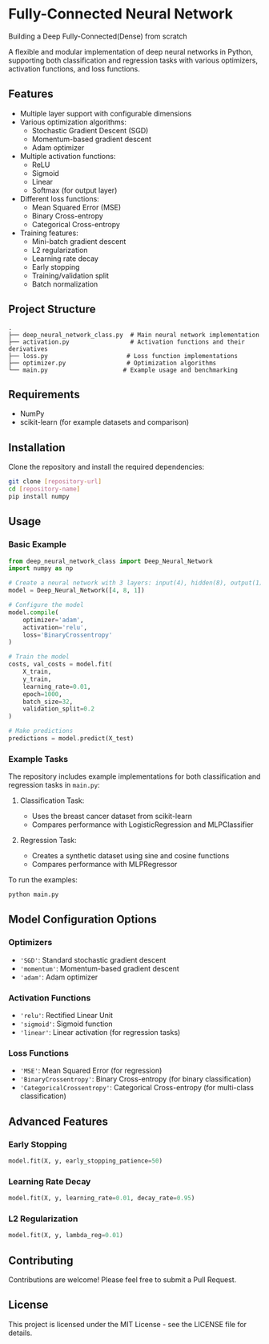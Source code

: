 # Fully-Connected Neural Network

Building a Deep Fully-Connected(Dense) from scratch

A flexible and modular implementation of deep neural networks in Python, supporting both classification and regression tasks with various optimizers, activation functions, and loss functions.

## Features

- Multiple layer support with configurable dimensions
- Various optimization algorithms:
  - Stochastic Gradient Descent (SGD)
  - Momentum-based gradient descent
  - Adam optimizer
- Multiple activation functions:
  - ReLU
  - Sigmoid
  - Linear
  - Softmax (for output layer)
- Different loss functions:
  - Mean Squared Error (MSE)
  - Binary Cross-entropy
  - Categorical Cross-entropy
- Training features:
  - Mini-batch gradient descent
  - L2 regularization
  - Learning rate decay
  - Early stopping
  - Training/validation split
  - Batch normalization

## Project Structure

```
.
├── deep_neural_network_class.py  # Main neural network implementation
├── activation.py                 # Activation functions and their derivatives
├── loss.py                      # Loss function implementations
├── optimizer.py                 # Optimization algorithms
└── main.py                     # Example usage and benchmarking
```

## Requirements

- NumPy
- scikit-learn (for example datasets and comparison)

## Installation

Clone the repository and install the required dependencies:

```bash
git clone [repository-url]
cd [repository-name]
pip install numpy
```

## Usage

### Basic Example

```python
from deep_neural_network_class import Deep_Neural_Network
import numpy as np

# Create a neural network with 3 layers: input(4), hidden(8), output(1)
model = Deep_Neural_Network([4, 8, 1])

# Configure the model
model.compile(
    optimizer='adam',
    activation='relu',
    loss='BinaryCrossentropy'
)

# Train the model
costs, val_costs = model.fit(
    X_train,
    y_train,
    learning_rate=0.01,
    epoch=1000,
    batch_size=32,
    validation_split=0.2
)

# Make predictions
predictions = model.predict(X_test)
```

### Example Tasks

The repository includes example implementations for both classification and regression tasks in `main.py`:

1. Classification Task:
   - Uses the breast cancer dataset from scikit-learn
   - Compares performance with LogisticRegression and MLPClassifier

2. Regression Task:
   - Creates a synthetic dataset using sine and cosine functions
   - Compares performance with MLPRegressor

To run the examples:

```bash
python main.py
```

## Model Configuration Options

### Optimizers
- `'SGD'`: Standard stochastic gradient descent
- `'momentum'`: Momentum-based gradient descent
- `'adam'`: Adam optimizer

### Activation Functions
- `'relu'`: Rectified Linear Unit
- `'sigmoid'`: Sigmoid function
- `'linear'`: Linear activation (for regression tasks)

### Loss Functions
- `'MSE'`: Mean Squared Error (for regression)
- `'BinaryCrossentropy'`: Binary Cross-entropy (for binary classification)
- `'CategoricalCrossentropy'`: Categorical Cross-entropy (for multi-class classification)

## Advanced Features

### Early Stopping
```python
model.fit(X, y, early_stopping_patience=50)
```

### Learning Rate Decay
```python
model.fit(X, y, learning_rate=0.01, decay_rate=0.95)
```

### L2 Regularization
```python
model.fit(X, y, lambda_reg=0.01)
```

## Contributing

Contributions are welcome! Please feel free to submit a Pull Request.

## License

This project is licensed under the MIT License - see the LICENSE file for details.
